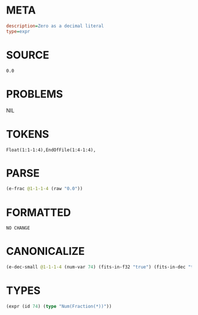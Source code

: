 # META
~~~ini
description=Zero as a decimal literal
type=expr
~~~
# SOURCE
~~~roc
0.0
~~~
# PROBLEMS
NIL
# TOKENS
~~~zig
Float(1:1-1:4),EndOfFile(1:4-1:4),
~~~
# PARSE
~~~clojure
(e-frac @1-1-1-4 (raw "0.0"))
~~~
# FORMATTED
~~~roc
NO CHANGE
~~~
# CANONICALIZE
~~~clojure
(e-dec-small @1-1-1-4 (num-var 74) (fits-in-f32 "true") (fits-in-dec "true") (numerator "0") (denominator-power-of-ten "1") (value "0.0") (id 74))
~~~
# TYPES
~~~clojure
(expr (id 74) (type "Num(Fraction(*))"))
~~~